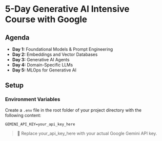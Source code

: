 # 5-Day Generative AI Intensive Course with Google

## Agenda

- **Day 1:** Foundational Models & Prompt Engineering
- **Day 2:** Embeddings and Vector Databases
- **Day 3:** Generative AI Agents
- **Day 4:** Domain-Specific LLMs
- **Day 5:** MLOps for Generative AI

## Setup

### Environment Variables

Create a `.env` file in the root folder of your project directory with the following content:

```env
GEMINI_API_KEY=your_api_key_here
```
> 🔑 Replace your_api_key_here with your actual Google Gemini API key.

